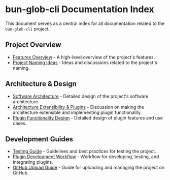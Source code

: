 # bun-glob-cli Documentation Index

This document serves as a central index for all documentation related to the `bun-glob-cli` project.

## Project Overview

*   [Features Overview](FEATURES.md) - A high-level overview of the project's features.
*   [Project Naming Ideas](name_for_this_project.md) - Ideas and discussions related to the project's naming.

## Architecture & Design

*   [Software Architecture](ARCHITECTURE.md) - Detailed design of the project's software architecture.
*   [Architecture Extensibility & Plugins](ARCHITECTURE_EXTENSIBILITY.md) - Discussion on making the architecture extensible and implementing plugin functionality.
*   [Plugin Functionality Design](PLUGIN_FUNCTIONALITY_DESIGN.md) - Detailed design of plugin features and use cases.

## Development Guides

*   [Testing Guide](TESTING_GUIDE.md) - Guidelines and best practices for testing the project.
*   [Plugin Development Workflow](PLUGIN_DEVELOPMENT_WORKFLOW.md) - Workflow for developing, testing, and integrating plugins.
*   [GitHub Upload Guide](GITHUB_UPLOAD_GUIDE.md) - Guide for uploading and managing the project on GitHub.
